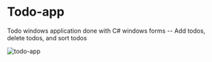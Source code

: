 # Todo-app
Todo windows application done with C# windows forms -- Add todos, delete todos, and sort todos


![todo-app](https://github.com/Emm-Anuel100/Todo-app/assets/125787874/11f44b86-c63a-4ace-bd48-c5be6484680d)
